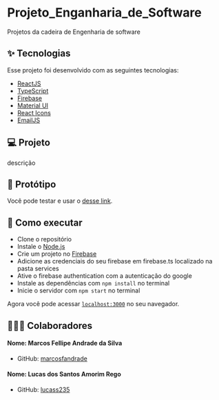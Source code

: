 # Projeto_Enganharia_de_Software
Projetos da cadeira de Engenharia de software
## ✨ Tecnologias

Esse projeto foi desenvolvido com as seguintes tecnologias:

- [ReactJS](https://reactjs.org)
- [TypeScript](https://www.typescriptlang.org/)
- [Firebase](https://firebase.google.com/)
- [Material UI](https://mui.com/pt/)
- [React Icons](https://react-icons.github.io/react-icons/)
- [EmailJS](https://www.emailjs.com/)

## 💻 Projeto

descrição 

## 🚀 Protótipo

Você pode testar e usar o [desse link]().

## 🚀 Como executar

- Clone o repositório
- Instale o [Node.js](https://nodejs.org/en/download/)
- Crie um projeto no [Firebase](https://firebase.google.com/)
- Adicione as credenciais do seu firebase em firebase.ts localizado na pasta services
- Ative o firebase authentication com a autenticação do google
- Instale as dependências com `npm install` no terminal
- Inicie o servidor com `npm start` no terminal

Agora você pode acessar [`localhost:3000`](http://localhost:3000) no seu navegador.

## 👨‍👦‍👦 Colaboradores


#### Nome: Marcos Fellipe Andrade da Silva
- GitHub: [marcosfandrade](https://github.com/marcosfandrade)

#### Nome: Lucas dos Santos Amorim Rego
- GitHub: [lucass235](https://github.com/lucass235)
